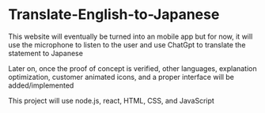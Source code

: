 # Translate-English-to-Japanese
This website will eventually be turned into an mobile app but for now, it will use the microphone to listen to the user and use ChatGpt to translate the statement to Japanese

Later on, once the proof of concept is verified, other languages, explanation optimization, customer animated icons, and a proper interface will be added/implemented

This project will use node.js, react, HTML, CSS, and JavaScript
